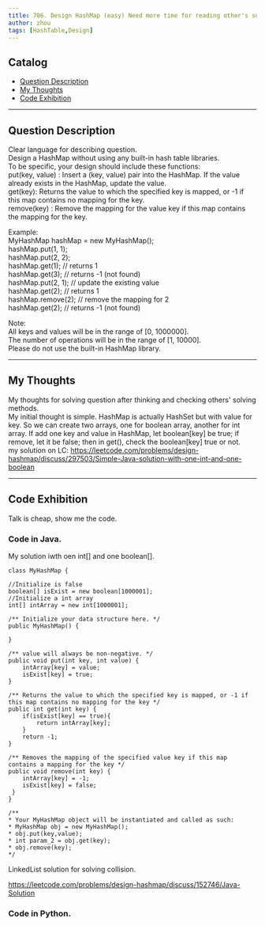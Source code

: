 ```yaml
---
title: 706. Design HashMap (easy) Need more time for reading other's solution!!                   
author: zhou      
tags: [HashTable,Design]          
---
```


       

## Catalog  
+ [Question Description](#partI)
+ [My Thoughts](#partII)
+ [Code Exhibition](#partIII)

----------------------------------

## Question Description
Clear language for describing question.    
Design a HashMap without using any built-in hash table libraries.     
To be specific, your design should include these functions:      
put(key, value) : Insert a (key, value) pair into the HashMap. If the value already exists in the HashMap, update the value.   
get(key): Returns the value to which the specified key is mapped, or -1 if this map contains no mapping for the key.    
remove(key) : Remove the mapping for the value key if this map contains the mapping for the key.    

Example:    
MyHashMap hashMap = new MyHashMap();   
hashMap.put(1, 1);            
hashMap.put(2, 2);           
hashMap.get(1);            // returns 1  
hashMap.get(3);            // returns -1 (not found)  
hashMap.put(2, 1);          // update the existing value   
hashMap.get(2);            // returns 1    
hashMap.remove(2);          // remove the mapping for 2   
hashMap.get(2);            // returns -1 (not found)     
   
Note:    
All keys and values will be in the range of [0, 1000000].   
The number of operations will be in the range of [1, 10000].   
Please do not use the built-in HashMap library.    


----------------------------------

## My Thoughts
My thoughts for solving question after thinking and checking others' solving methods.        
My initial thought is simple. HashMap is actually HashSet but with value for key. So we can create two arrays, one for boolean array, another for int array. If add one key and value in HashMap, let boolean[key] be true; if remove, let it be false; then in get(), check the boolean[key] true or not.    
my solution on LC: https://leetcode.com/problems/design-hashmap/discuss/297503/Simple-Java-solution-with-one-int-and-one-boolean   






----------------------------------

## Code Exhibition
Talk is cheap, show me the code.    
### Code in Java.     
My solution iwth oen int[] and one boolean[].     

    class MyHashMap {

    //Initialize is false
    boolean[] isExist = new boolean[1000001];
    //Initialize a int array
    int[] intArray = new int[1000001];
    
    /** Initialize your data structure here. */
    public MyHashMap() {
        
    }
    
    /** value will always be non-negative. */
    public void put(int key, int value) {
        intArray[key] = value;
        isExist[key] = true;
    }
    
    /** Returns the value to which the specified key is mapped, or -1 if this map contains no mapping for the key */
    public int get(int key) {
        if(isExist[key] == true){
            return intArray[key];
        }
        return -1;
    }
    
    /** Removes the mapping of the specified value key if this map contains a mapping for the key */
    public void remove(int key) {
        intArray[key] = -1;
        isExist[key] = false;
     }
    }

    /**
    * Your MyHashMap object will be instantiated and called as such:
    * MyHashMap obj = new MyHashMap();
    * obj.put(key,value);
    * int param_2 = obj.get(key);
    * obj.remove(key);
    */

LinkedList solution for solving collision.   

https://leetcode.com/problems/design-hashmap/discuss/152746/Java-Solution    



### Code in Python.   



